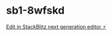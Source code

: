 # sb1-8wfskd

[Edit in StackBlitz next generation editor ⚡️](https://stackblitz.com/~/github.com/Larry443/sb1-8wfskd)